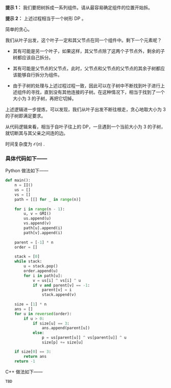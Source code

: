 **提示 1：** 我们要把树拆成一系列组件。请从最容易确定组件的位置开始拆。

**提示 2：** 上述过程相当于一个树形 DP 。

简单的贪心。

我们从叶子出发，这个叶子一定和其父节点在同一个组件中。剩下一个元素呢？

- 其有可能是另一个叶子，如果这样，其父节点除了这两个子节点外，剩余的子树都应该自己拆分。

- 其有可能是父节点的父节点，此时，父节点和父节点的父节点的其余子树都应该能够自行拆分为组件。

- 由于子树的处理与上述过程过程一致，因此可以在子树中不断找到叶子进行上述组件的寻找，直到没有其他连接的子树。在这种情况下，相当于找到了一个大小为 $3$ 的子树，再把它切掉。

上述逻辑进一步提炼，可以发现，我们从叶子出发不断往根走，贪心地取大小为 $3$ 的子树即满足要求。

从代码逻辑来看，相当于自叶子往上的 DP，一旦遇到一个当前大小为 $3$ 的子树，就切断其与其父亲之间连的边。

时间复杂度为 $\mathcal{O}(n)$ .

### 具体代码如下——

Python 做法如下——

```Python []
def main():
    n = II()
    us = []
    vs = []
    path = [[] for _ in range(n)]
    
    for i in range(n - 1):
        u, v = GMI()
        us.append(u)
        vs.append(v)
        path[u].append(i)
        path[v].append(i)
    
    parent = [-1] * n
    order = []
    
    stack = [0]
    while stack:
        u = stack.pop()
        order.append(u)
        for i in path[u]:
            v = us[i] ^ vs[i] ^ u
            if v and parent[v] == -1:
                parent[v] = i
                stack.append(v)
    
    size = [1] * n
    ans = []
    for u in reversed(order):
        if u > 0:
            if size[u] == 3:
                ans.append(parent[u])
            else:
                p = us[parent[u]] ^ vs[parent[u]] ^ u
                size[p] += size[u]

    if size[0] == 3:
        return ans
    return -1
```

C++ 做法如下——

```cpp []
TBD
```